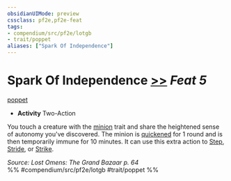 ```yaml
---
obsidianUIMode: preview
cssclass: pf2e,pf2e-feat
tags:
- compendium/src/pf2e/lotgb
- trait/poppet
aliases: ["Spark Of Independence"]
---
```

# Spark Of Independence  [>>](rules/core-rulebook/chapter-9-playing-the-game.md#Actions "Two-Action") *Feat 5*  
[poppet](rules/traits/poppet-lotgb.md)  

- **Activity** Two-Action

You touch a creature with the [minion](rules/traits/minion.md) trait and share the heightened sense of autonomy you've discovered. The minion is [quickened](rules/conditions.md#Quickened) for 1 round and is then temporarily immune for 10 minutes. It can use this extra action to [Step](rules/actions/step.md), [Stride](rules/actions/stride.md), or [Strike](rules/actions/strike.md).

*Source: Lost Omens: The Grand Bazaar p. 64*  
%% #compendium/src/pf2e/lotgb #trait/poppet %%